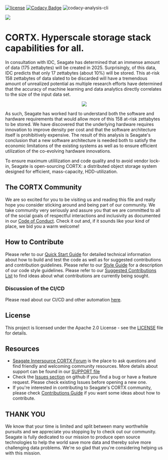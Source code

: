 [![ license](https://img.shields.io/badge/License-Apache%202.0-blue.svg)](https://github.com/Seagate/EOS-Sandbox/blob/master/LICENSE) 
[![Codacy Badge](https://api.codacy.com/project/badge/Grade/c099437792d44496b720a730ee4939ce)](https://www.codacy.com?utm_source=github.com&amp;utm_medium=referral&amp;utm_content=Seagate/mero&amp;utm_campaign=Badge_Grade)
![codacy-analysis-cli](https://github.com/Seagate/EOS-Sandbox/workflows/codacy-analysis-cli/badge.svg)

<img src="../assets/images/cortx-logo.png?raw=true">


# CORTX.  Hyperscale storage stack capabilities for all.

In consultation with IDC, Seagate has determined that an immense amount of data (175 zettabytes) will be created in 2025.  Surprisingly, of this data, IDC predicts that only 17 zettabytes (about 10%) will be stored.  This at-risk 158 zettabytes of data slated to be discarded will have a tremendous amount of unrealized potential as multiple research efforts have determined that the accuracy of machine learning and data analytics directly correlates to the size of the input data set.  

<p align="center"><img src="../assets/images/at_risk_data.jpg?raw=true"></p>

As such, Seagate has worked hard to understand both the software and hardware requirements that would allow more of this 158 at-risk zettabytes to be stored.  We have discovered that the underlying hardware requires innovation to improve density per cost and that the software architecture itself is prohibitively expensive.  The result of this analysis is Seagate's conclusion that a new software architecture is needed both to satisfy the economic limitations of the existing systems as well as to ensure efficient utilization of the co-evolving hardware innovations.  

To ensure maximum utililization and code quality and to avoid vendor lock-in, Seagate is open-sourcing CORTX: a distributed object storage system designed for efficient, mass-capacity, HDD-utilization.

## The CORTX Community

We are so excited for you to be visiting us and reading this file and really hope you consider sticking around and being part of our community.  We take community very seriously and assure you that we are committed to all of the social goals of respectful interactions and inclusivity as documented in our [Code of Conduct](CODE_OF_CONDUCT.md).  Check it out and, if it sounds like your kind of place, we bid you a warm welcome!

## How to Contribute

Please refer to our [Quick Start Guide](QUICK_START.md) for detailed technical information about how to build and test the code as well as for suggested contributions and contribution guidelines.  Please refer to our [Style Guide](https://github.com/Seagate/cortx/blob/master/doc/CodeStyle.md) for a description of our code style guidelines.  Please refer to our [Suggested Contributions List](doc/SuggestedContributions.md) to find ideas about what contributions are currently being sought.

### Discussion of the CI/CD

Please read about our CI/CD and other automation [here](doc/CI_CD.md).

## License

This project is licensed under the Apache 2.0 License - see the [LICENSE](LICENSE) file for details.

## Resources
* [Seagate Innersource CORTX Forum](https://teams.microsoft.com/l/team/19%3a036ef7d2196f4c3dbe2e73ce26672240%40thread.tacv2/conversations?groupId=8a78203a-8c7a-42ad-b964-6fbbdc900bfb&tenantId=d466216a-c643-434a-9c2e-057448c17cbe) is the place to ask questions and find friendly and welcoming community resources. More details about support can be found in our [SUPPORT file](doc/SUPPORT.md)
* Check the [Issues section](https://github.com/Seagate/cortx/issues) on github if you find a bug or have a feature request. Please check existing Issues before opening a new one.
* If you're interested in contributing to Seagate's CORTX community, please check [Contributions Guide](doc/SuggestedContributions.md) if you want some ideas about how to contribute. 

## THANK YOU
We know that your time is limited and split between many worthwhile pursuits and we appreciate you stopping by to check out our community.  Seagate is fully dedicated to our mission to produce open source technologies to help the world save more data and thereby solve more challenging data problems.  We're so glad that you're considering helping us with this mission.
